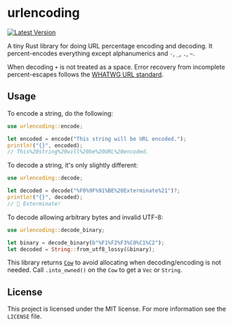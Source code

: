 # urlencoding

[![Latest Version](https://img.shields.io/crates/v/urlencoding.svg)](https://lib.rs/crates/urlencoding)

A tiny Rust library for doing URL percentage encoding and decoding. It percent-encodes everything except alphanumerics and `-`, `_`, `.`, `~`.

When decoding `+` is not treated as a space. Error recovery from incomplete percent-escapes follows the [WHATWG URL standard](https://url.spec.whatwg.org/).

## Usage

To encode a string, do the following:

```rust
use urlencoding::encode;

let encoded = encode("This string will be URL encoded.");
println!("{}", encoded);
// This%20string%20will%20be%20URL%20encoded.
```

To decode a string, it's only slightly different:

```rust
use urlencoding::decode;

let decoded = decode("%F0%9F%91%BE%20Exterminate%21")?;
println!("{}", decoded);
// 👾 Exterminate!
```

To decode allowing arbitrary bytes and invalid UTF-8:

```rust
use urlencoding::decode_binary;

let binary = decode_binary(b"%F1%F2%F3%C0%C1%C2");
let decoded = String::from_utf8_lossy(&binary);
```

This library returns [`Cow`](https://doc.rust-lang.org/stable/std/borrow/enum.Cow.html) to avoid allocating when decoding/encoding is not needed. Call `.into_owned()` on the `Cow` to get a `Vec` or `String`.

## License

This project is licensed under the MIT license. For more information see the `LICENSE` file.
